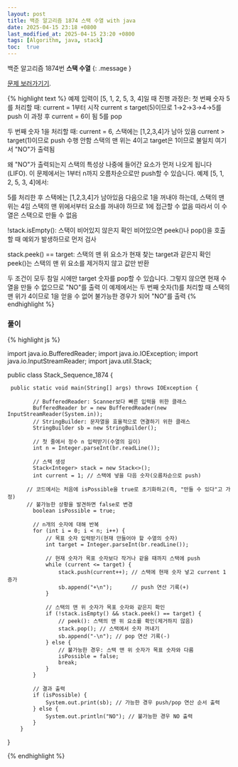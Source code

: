 ```yaml
---
layout: post
title: 백준 알고리즘 1874 스택 수열 with java
date: 2025-04-15 23:18 +0800
last_modified_at: 2025-04-15 23:20 +0800
tags: [Algorithm, java, stack]
toc:  true
---
```

  백준 알고리즘 1874번 **스택 수열** 
{: .message }

[문제 보러가기기](https://www.acmicpc.net/problem/1874).

{% highlight text %}
예제 입력이 [5, 1, 2, 5, 3, 4]일 때 진행 과정은:
첫 번째 숫자 5를 처리할 때:
current = 1부터 시작
current ≤ target(5)이므로 1→2→3→4→5를 push
이 과정 후 current = 6이 됨
5를 pop

두 번째 숫자 1을 처리할 때:
current = 6, 스택에는 [1,2,3,4]가 남아 있음
current > target(1)이므로 push 수행 안함
스택의 맨 위는 4이고 target은 1이므로 불일치
여기서 "NO"가 출력됨

왜 "NO"가 출력되는지
스택의 특성상 나중에 들어간 요소가 먼저 나오게 됩니다(LIFO). 이 문제에서는 1부터 n까지 오름차순으로만 push할 수 있습니다.
예제 [5, 1, 2, 5, 3, 4]에서:

5를 처리한 후 스택에는 [1,2,3,4]가 남아있음
다음으로 1을 꺼내야 하는데, 스택의 맨 위는 4임
스택의 맨 위에서부터 요소를 꺼내야 하므로 1에 접근할 수 없음
따라서 이 수열은 스택으로 만들 수 없음

!stack.isEmpty(): 스택이 비어있지 않은지 확인
비어있으면 peek()나 pop()을 호출할 때 예외가 발생하므로 먼저 검사

stack.peek() == target: 스택의 맨 위 요소가 현재 찾는 target과 같은지 확인
peek()는 스택의 맨 위 요소를 제거하지 않고 값만 반환

두 조건이 모두 참일 시에만 target 숫자를 pop할 수 있습니다. 그렇지 않으면 현재 수열을 만들 수 없으므로 "NO"를 출력
이 예제에서는 두 번째 숫자(1)를 처리할 때 스택의 맨 위가 4이므로 1을 얻을 수 없어 불가능한 경우가 되어 "NO"를 출력
{% endhighlight %}

### 풀이
{% highlight js %}

import java.io.BufferedReader;
import java.io.IOException;
import java.io.InputStreamReader;
import java.util.Stack;

public class Stack_Sequence_1874 {
	
	 public static void main(String[] args) throws IOException {
		 
	        // BufferedReader: Scanner보다 빠른 입력을 위한 클래스
	        BufferedReader br = new BufferedReader(new InputStreamReader(System.in));
	        // StringBuilder: 문자열을 효율적으로 연결하기 위한 클래스
	        StringBuilder sb = new StringBuilder();
	        
	        // 첫 줄에서 정수 n 입력받기(수열의 길이)
	        int n = Integer.parseInt(br.readLine());
	        
	        // 스택 생성
	        Stack<Integer> stack = new Stack<>();
	        int current = 1; // 스택에 넣을 다음 숫자(오름차순으로 push)
	        
          // 코드에서는 처음에 isPossible을 true로 초기화하고(즉, "만들 수 있다"고 가정)
          // 불가능한 상황을 발견하면 false로 변경
	        boolean isPossible = true;
	        
	        // n개의 숫자에 대해 반복
	        for (int i = 0; i < n; i++) {
	            // 목표 숫자 입력받기(현재 만들어야 할 수열의 숫자)
	            int target = Integer.parseInt(br.readLine());
	            
	            // 현재 숫자가 목표 숫자보다 작거나 같을 때까지 스택에 push
	            while (current <= target) {
	                stack.push(current++); // 스택에 현재 숫자 넣고 current 1 증가
	                sb.append("+\n");      // push 연산 기록(+)
	            }
	            
	            // 스택의 맨 위 숫자가 목표 숫자와 같은지 확인
	            if (!stack.isEmpty() && stack.peek() == target) {
	                // peek(): 스택의 맨 위 요소를 확인(제거하지 않음)
	                stack.pop(); // 스택에서 숫자 꺼내기
	                sb.append("-\n"); // pop 연산 기록(-)
	            } else {
	                // 불가능한 경우: 스택 맨 위 숫자가 목표 숫자와 다름
	                isPossible = false;
	                break;
	            }
	        }
	        
	        // 결과 출력
	        if (isPossible) {
	            System.out.print(sb); // 가능한 경우 push/pop 연산 순서 출력
	        } else {
	            System.out.println("NO"); // 불가능한 경우 NO 출력
	        }
	    }
}

{% endhighlight %}

